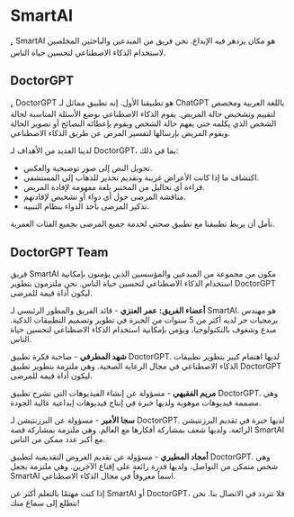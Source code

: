 # SmartAI

<sub>ء</sub> SmartAI هو مكان يزدهر فيه الإبداع. نحن فريق من المبدعين والباحثين المخلصين لاستخدام الذكاء الاصطناعي لتحسين حياة الناس.


## DoctorGPT

<sub>ء</sub> DoctorGPT هو تطبيقنا الأول. إنه تطبيق مماثل لـ ChatGPT باللغة العربية ومخصص لتقييم وتشخيص حالة المريض. يقوم الذكاء الاصطناعي بوضع الأسئلة المناسبة لحالة الشخص الذي يكلمه حتى يفهم حالة الشخص ويقوم بإعطائه النصائح أو تصوير الحالة ويقوم المريض بإرسالها لتفسير المرض عن طريق الذكاء الاصطناعي.

لدينا العديد من الأهداف لـ DoctorGPT، بما في ذلك:

- تحويل النص إلى صور توضيحية والعكس.
- اكتشاف ما إذا كانت الأعراض غريبة وتقديم تحذير للذهاب إلى المستشفى.
- قراءة أي تحاليل من المختبر بلغة مفهومة لإفادة المريض.
- مناقشة المرضى حول أي دواء أو تشخيص لإفادتهم.
- تذكير المرضى بأخذ الدواء بنظام التنبيه.

نأمل أن يربط تطبيقنا مع تطبيق صحتي لخدمة جميع المرضى بجميع الفئات العمرية.

## DoctorGPT Team

فريق SmartAI مكون من مجموعة من المبدعين والمؤسسين الذين يؤمنون بإمكانية استخدام الذكاء الاصطناعي لتحسين حياة الناس. نحن ملتزمون بتطوير DoctorGPT ليكون أداة قيمة للمرضى.

**أعضاء الفريق:**
**عمر العنزي** - قائد الفريق والمطور الرئيسي لـ SmartAI. هو مهندس برمجيات حر لديه أكثر من 5 سنوات من الخبرة في تطوير وتصميم التطبيقات الذكية. مبدع وشغوف بالتكنولوجيا، ويؤمن بإمكانية استخدام الذكاء الاصطناعي لتحسين حياة الناس.

**شهد المطرفي** - صاحبة فكرة تطبيق DoctorGPT. لديها اهتمام كبير بتطوير تطبيقات الذكاء الاصطناعي في مجال الرعاية الصحية. وهي ملتزمة بتطوير تطبيق DoctorGPT ليكون أداة قيمة للمرضى.

**مريم الفقيهي** - مسؤولة عن إنشاء الفيديوهات التي تشرح تطبيق DoctorGPT. وهي مصممة فيديوهات موهوبة ولديها خبرة في إنتاج فيديوهات إبداعية عالية الجودة.

**سجا الأمير** - مسؤولة عن البرزنتيشن لـ DoctorGPT. لديها خبرة في تقديم البرزنتيشن الرائعة. ولديها شغف بمشاركة أفكارها مع العالم. وهي ملتزمة بمشاركة قصة SmartAI مع أكبر عدد ممكن من الناس.

**أمجاد المطيري** - مسؤولة عن تقديم العروض التقديمية لتطبيق DoctorGPT. وهي شخص متمكن من التواصل، ولديها قدرة رائعة على إقناع الآخرين. وهي ملتزمة بجعل SmartAI اسماً معروفاً في مجال الذكاء الاصطناعي.

إذا كنت مهتمًا بالتعلم أكثر عن SmartAI أو DoctorGPT، فلا تتردد في الاتصال بنا. نحن نتطلع إلى سماع منك!
